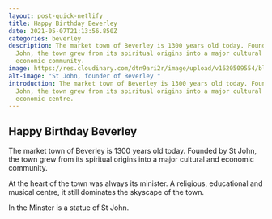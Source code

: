 ```yaml
---
layout: post-quick-netlify
title: Happy Birthday Beverley
date: 2021-05-07T21:13:56.850Z
categories: beverley
description: The market town of Beverley is 1300 years old today. Founded by St
  John, the town grew from its spiritual origins into a major cultural and
  economic community.
image: https://res.cloudinary.com/dtn9ari2r/image/upload/v1620509554/blog/A01374D6-BEE1-4C15-B457-395E136F43B2.jpg
alt-image: "St John, founder of Beverley "
introduction: The market town of Beverley is 1300 years old today. Founded by St
  John, the town grew from its spiritual origins into a major cultural and
  economic centre.
---
```

## Happy Birthday Beverley

The market town of Beverley is 1300 years old today. Founded by St John, the town grew from its spiritual origins into a major cultural and economic community.

At the heart of the town was always its minister. A religious, educational and musical centre, it still dominates the skyscape of the town.

In the Minster is a statue of St John.